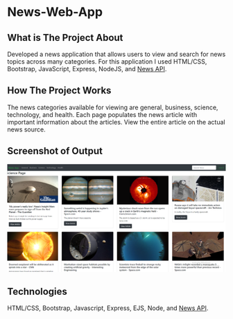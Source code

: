 # News-Web-App
## What is The Project About
Developed a news application that allows users to view and search for news topics across many categories. For this application I used HTML/CSS, Bootstrap, JavaScript, Express, NodeJS, and [News API](https://newsapi.org/).
## How The Project Works
The news categories available for viewing are general, business, science, technology, and health. Each page populates the news article with important information about the articles. View the entire article on the actual news source.
## Screenshot of Output
![Output](https://github.com/VintaviousG/News-Web-App/blob/main/NewsApp_1.png?raw=true)
## Technologies
HTML/CSS, Bootstrap, Javascript, Express, EJS, Node, and [News API](https://newsapi.org/).

